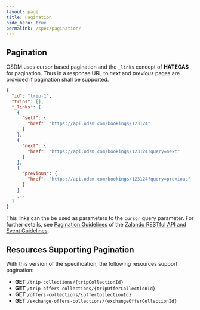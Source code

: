 ```yaml
---
layout: page
title: Pagination
hide_hero: true
permalink: /spec/pagination/
---
```


## Pagination

OSDM uses cursor based pagination and the `_links` concept of **HATEOAS** for pagination. Thus in a response
URL to _next_ and _previous_ pages are provided if pagination shall be supported.

```json
{
  "id": "trip-1",
  "trips": [],
  "_links": [
    {
      "self": {
        "href": "https://api.odsm.com/bookings/123124"
      }
    },
    {
      "next": {
        "href": "https://api.odsm.com/bookings/123124?query=next"
      }
    },
    {
      "previous": {
        "href": "https://api.odsm.com/bookings/123124?query=previous"
      }
    }
    ,..
  ]
}
```

This links can the be used as parameters to the `cursor` query parameter. For further details,
see [Pagination Guidelines](https://opensource.zalando.com/restful-api-guidelines/#160) of the
[Zalando RESTful API and Event Guidelines](https://opensource.zalando.com/restful-api-guidelines/).

## Resources Supporting Pagination

With this version of the specification, the following resources support pagination:

- **GET** `/trip-collections/{tripCollectionId}`
- **GET** `/trip-offers-collections/{tripOfferCollectionId}`
- **GET** `/offers-collections/{offerCollectionId}`
- **GET** `/exchange-offers-collections/{exchangeOfferCollectionId}`
